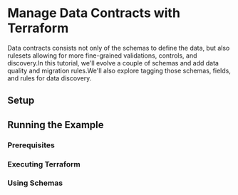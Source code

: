 <!-- title: How to manage data contracts with terraform -->
<!-- description: In this tutorial we explore using terraform to manage data contracts for event streams. -->

# Manage Data Contracts with Terraform

Data contracts consists not only of the schemas to define the data, but also rulesets allowing for more fine-grained validations,
controls, and discovery.In this tutorial, we'll evolve a couple of schemas and add data quality and migration rules.We'll also
explore tagging those schemas, fields, and rules for data discovery.

## Setup

## Running the Example

### Prerequisites

### Executing Terraform

### Using Schemas

